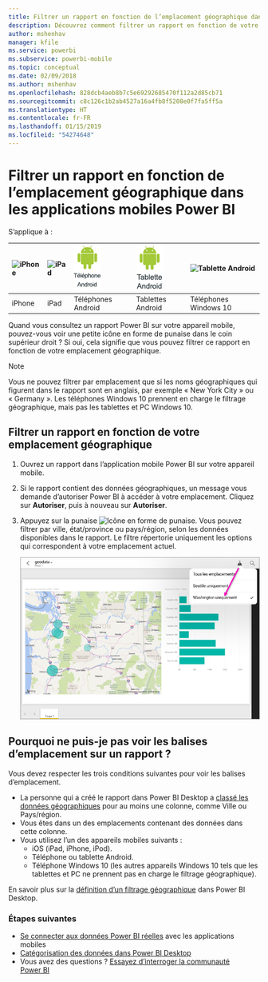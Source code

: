 ```yaml
---
title: Filtrer un rapport en fonction de l’emplacement géographique dans une application mobile Power BI
description: Découvrez comment filtrer un rapport en fonction de votre emplacement géographique dans les applications mobiles Microsoft Power BI, si le propriétaire du rapport a défini des balises géographiques.
author: mshenhav
manager: kfile
ms.service: powerbi
ms.subservice: powerbi-mobile
ms.topic: conceptual
ms.date: 02/09/2018
ms.author: mshenhav
ms.openlocfilehash: 828dcb4aeb8b7c5e69292685470f112a2d85cb71
ms.sourcegitcommit: c8c126c1b2ab4527a16a4fb8f5208e0f7fa5ff5a
ms.translationtype: HT
ms.contentlocale: fr-FR
ms.lasthandoff: 01/15/2019
ms.locfileid: "54274648"
---
```

# <a name="filter-a-report-by-geographic-location-in-the-power-bi-mobile-apps"></a>Filtrer un rapport en fonction de l’emplacement géographique dans les applications mobiles Power BI
S’applique à :

| ![iPhone](./media/mobile-apps-geographic-filtering/iphone-logo-50-px.png) | ![iPad](./media/mobile-apps-geographic-filtering/ipad-logo-50-px.png) | ![Téléphone Android](./media/mobile-apps-geographic-filtering/android-phone-logo-50-px.png) | ![Tablette Android](./media/mobile-apps-geographic-filtering/android-tablet-logo-50-px.png) | ![Tablette Android](./media/mobile-apps-geographic-filtering/win-10-logo-50-px.png) |
|:--- |:--- |:--- |:--- |:--- |
| iPhone |iPad |Téléphones Android |Tablettes Android |Téléphones Windows 10 |

Quand vous consultez un rapport Power BI sur votre appareil mobile, pouvez-vous voir une petite icône en forme de punaise dans le coin supérieur droit ? Si oui, cela signifie que vous pouvez filtrer ce rapport en fonction de votre emplacement géographique.

> [!NOTE]
> Vous ne pouvez filtrer par emplacement que si les noms géographiques qui figurent dans le rapport sont en anglais, par exemple « New York City » ou « Germany ». Les téléphones Windows 10 prennent en charge le filtrage géographique, mais pas les tablettes et PC Windows 10.
> 
> 

## <a name="filter-your-report-by-your-geographic-location"></a>Filtrer un rapport en fonction de votre emplacement géographique
1. Ouvrez un rapport dans l’application mobile Power BI sur votre appareil mobile.
2. Si le rapport contient des données géographiques, un message vous demande d’autoriser Power BI à accéder à votre emplacement. Cliquez sur **Autoriser**, puis à nouveau sur **Autoriser**.
3. Appuyez sur la punaise ![Icône en forme de punaise](./media/mobile-apps-geographic-filtering/power-bi-mobile-geo-icon.png). Vous pouvez filtrer par ville, état/province ou pays/région, selon les données disponibles dans le rapport. Le filtre répertorie uniquement les options qui correspondent à votre emplacement actuel.
   
    ![Filtre sous forme de punaise](./media/mobile-apps-geographic-filtering/power-bi-mobile-geo-map-set-filter.png)

## <a name="why-dont-i-see-location-tags-on-a-report"></a>Pourquoi ne puis-je pas voir les balises d’emplacement sur un rapport ?
Vous devez respecter les trois conditions suivantes pour voir les balises d’emplacement. 

* La personne qui a créé le rapport dans Power BI Desktop a [classé les données géographiques](../../desktop-mobile-geofiltering.md) pour au moins une colonne, comme Ville ou Pays/région.
* Vous êtes dans un des emplacements contenant des données dans cette colonne.
* Vous utilisez l’un des appareils mobiles suivants :
  * iOS (iPad, iPhone, iPod).
  * Téléphone ou tablette Android.
  * Téléphone Windows 10 (les autres appareils Windows 10 tels que les tablettes et PC ne prennent pas en charge le filtrage géographique).

En savoir plus sur la [définition d’un filtrage géographique](../../desktop-mobile-geofiltering.md) dans Power BI Desktop.

### <a name="next-steps"></a>Étapes suivantes
* [Se connecter aux données Power BI réelles](mobile-apps-data-in-real-world-context.md) avec les applications mobiles
* [Catégorisation des données dans Power BI Desktop](../../desktop-data-categorization.md) 
* Vous avez des questions ? [Essayez d’interroger la communauté Power BI](http://community.powerbi.com/)

